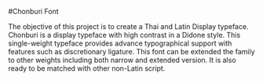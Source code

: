 #Chonburi Font

The objective of this project is to create a Thai and Latin Display typeface. Chonburi is a display typeface with high contrast in a Didone style. This single-weight typeface provides advance typographical support with features such as discretionary ligature. This font can be extended the family to other weights including both narrow and extended version. It is also ready to be matched with other non-Latin script.
